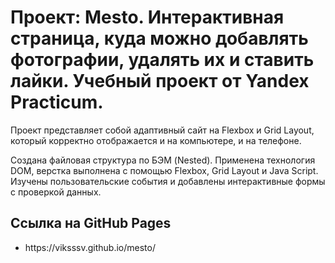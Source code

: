 <h1>Проект: Mesto. Интерактивная страница, куда можно добавлять фотографии, удалять их и ставить лайки. Учебный проект от Yandex Practicum.</h1>
<p>Проект представляет собой адаптивный сайт на Flexbox и Grid Layout, который корректно отображается и на компьютере, и на телефоне.</p>
<p>Создана файловая структура по БЭМ (Nested). Применена технология DOM, верстка выполнена с помощью Flexbox, Grid Layout и Java Script. Изучены пользовательские события и добавлены интерактивные формы с проверкой данных.</p>
<h2>Ссылка на GitHub Pages</h2>
<ul>
<li>https://viksssv.github.io/mesto/</li>
</ul>


